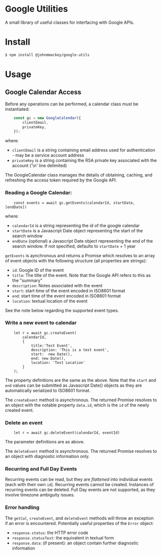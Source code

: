 # Google Utilities
A small library of useful classes for interfacing with Google APIs.

# Install
```bash
$ npm install @johnmmackey/google-utils
```

# Usage


## Google Calendar Access

Before any operations can be performed, a calendar class must be instantiated:
```js
    const gc = new GoogleCalendar({
        clientEmail,
        privateKey,
    });
```
where:
* `clientEmail` is a string containing email address used for authentication - may be a service account address
* `privateKey` is a string containing the RSA private key associated with the account ('\n' line delimited)

The GoogleCalendar class manages the details of obtaining, caching, and refreshing the access token required by the Google API.

### Reading a Google Calendar: 
```
    const events = await gc.getEvents(calendarId, startDate, [endDate])
```
where:
* `calendarId` is a string representing the id of the google calendar
* `startDate` is a Javascript Date object representing the start of the search window
* `endDate` (optional) a Javascript Date object representing the end of the search window. If not specified, defaults to `startDate` + 1 year

`getEvents` is aynchronous and returns a Promise which resolves to an array of event objects with the following structure (all properties are strings):
* `id`: Google ID of the event
* `title`: The title of the event. Note that the Google API refers to this as the "summary"
* `description`: Notes associated with the event
* `start`: start time of the event encoded in ISO8601 format
* `end`: start time of the event encoded in ISO8601 format
* `location`: textual location of the event

See the note below regarding the supported event types.

### Write a new event to calendar
```
    let r = await gc.createEvent(
        calendarId,
        {
            title:'Test Event',
            description: 'This is a test event',
            start:  new Date(),
            end: new Date(),
            location: 'Test Location'
        }
    );
```
The property definitions are the same as the above. Note that the `start` and `end` values can be submitted as Javascript Date() objects as they are automatically serialized to ISO8601 format.

The `createEvent` method is asynchronous. The returned Promise resolves to an object with the notable property `data.id`, which is the `id` of the newly created event.

### Delete an event
```
    let r = await gc.deleteEvent(calendarId, eventId)
```
The parameter definitions are as above.

The `deleteEvent` method is asynchronous. The returned Promise resolves to an object with diagnostic information only.

### Recurring and Full Day Events
Recurring events can be read, but they are *flattened* into individual events (each with their own `id`). Recurring events cannot be created. Instances of recurring events can be deleted. Full Day events are not supported, as they involve timezone ambiguity issues.

### Error handling
The `getCal`, `createEvent`, and `deleteEvent` methods will throw an exception if an error is encountered. Potentially useful properties of the `Error` object:
* `response.status`: the HTTP error code
* `response.statusText`: the equivalent in textual form
* `response.data`: (if present): an object contain further diagnostic information